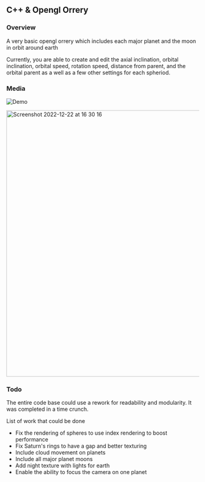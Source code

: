 ## C++ & Opengl Orrery

### Overview
A very basic opengl orrery which includes each major planet and the moon in orbit around earth

Currently, you are able to create and edit the axial inclination, orbital inclination, orbital speed, rotation speed, distance from parent, and the orbital parent as a well as a few other settings for each spheriod.

### Media
![Demo](https://user-images.githubusercontent.com/57464533/209248076-dfbde800-7b09-43df-8c79-f641a0b9297f.GIF)

<img width="694" alt="Screenshot 2022-12-22 at 16 30 16" src="https://user-images.githubusercontent.com/57464533/209244942-53be3451-0ef7-4832-8b5a-631032356cc7.png">

### Todo
The entire code base could use a rework for readability and modularity. It was completed in a time crunch.

List of work that could be done
* Fix the rendering of spheres to use index rendering to boost performance
* Fix Saturn's rings to have a gap and better texturing
* Include cloud movement on planets
* Include all major planet moons
* Add night texture with lights for earth
* Enable the ability to focus the camera on one planet
